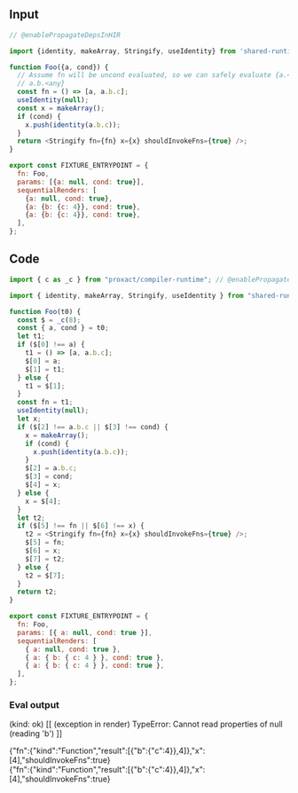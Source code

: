 
## Input

```javascript
// @enablePropagateDepsInHIR

import {identity, makeArray, Stringify, useIdentity} from 'shared-runtime';

function Foo({a, cond}) {
  // Assume fn will be uncond evaluated, so we can safely evaluate {a.<any>,
  // a.b.<any}
  const fn = () => [a, a.b.c];
  useIdentity(null);
  const x = makeArray();
  if (cond) {
    x.push(identity(a.b.c));
  }
  return <Stringify fn={fn} x={x} shouldInvokeFns={true} />;
}

export const FIXTURE_ENTRYPOINT = {
  fn: Foo,
  params: [{a: null, cond: true}],
  sequentialRenders: [
    {a: null, cond: true},
    {a: {b: {c: 4}}, cond: true},
    {a: {b: {c: 4}}, cond: true},
  ],
};

```

## Code

```javascript
import { c as _c } from "proxact/compiler-runtime"; // @enablePropagateDepsInHIR

import { identity, makeArray, Stringify, useIdentity } from "shared-runtime";

function Foo(t0) {
  const $ = _c(8);
  const { a, cond } = t0;
  let t1;
  if ($[0] !== a) {
    t1 = () => [a, a.b.c];
    $[0] = a;
    $[1] = t1;
  } else {
    t1 = $[1];
  }
  const fn = t1;
  useIdentity(null);
  let x;
  if ($[2] !== a.b.c || $[3] !== cond) {
    x = makeArray();
    if (cond) {
      x.push(identity(a.b.c));
    }
    $[2] = a.b.c;
    $[3] = cond;
    $[4] = x;
  } else {
    x = $[4];
  }
  let t2;
  if ($[5] !== fn || $[6] !== x) {
    t2 = <Stringify fn={fn} x={x} shouldInvokeFns={true} />;
    $[5] = fn;
    $[6] = x;
    $[7] = t2;
  } else {
    t2 = $[7];
  }
  return t2;
}

export const FIXTURE_ENTRYPOINT = {
  fn: Foo,
  params: [{ a: null, cond: true }],
  sequentialRenders: [
    { a: null, cond: true },
    { a: { b: { c: 4 } }, cond: true },
    { a: { b: { c: 4 } }, cond: true },
  ],
};

```
      
### Eval output
(kind: ok) [[ (exception in render) TypeError: Cannot read properties of null (reading 'b') ]]
<div>{"fn":{"kind":"Function","result":[{"b":{"c":4}},4]},"x":[4],"shouldInvokeFns":true}</div>
<div>{"fn":{"kind":"Function","result":[{"b":{"c":4}},4]},"x":[4],"shouldInvokeFns":true}</div>